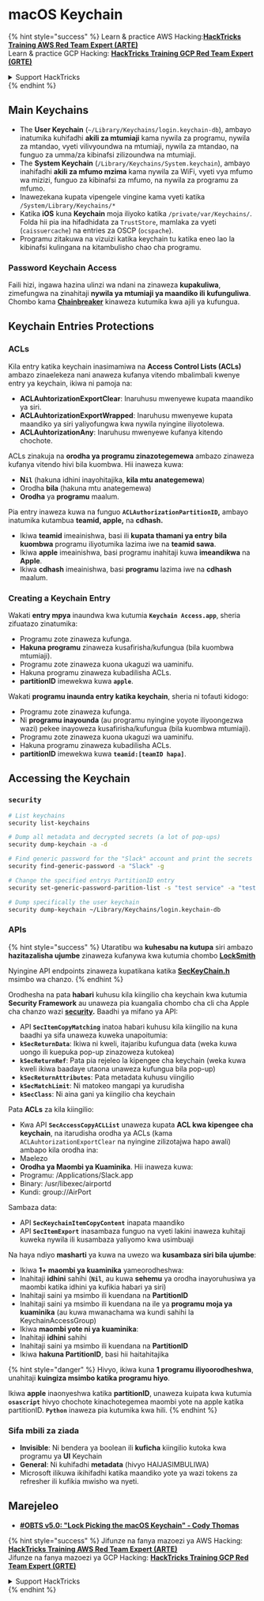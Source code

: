 # macOS Keychain

{% hint style="success" %}
Learn & practice AWS Hacking:<img src="../../.gitbook/assets/arte.png" alt="" data-size="line">[**HackTricks Training AWS Red Team Expert (ARTE)**](https://training.hacktricks.xyz/courses/arte)<img src="../../.gitbook/assets/arte.png" alt="" data-size="line">\
Learn & practice GCP Hacking: <img src="../../.gitbook/assets/grte.png" alt="" data-size="line">[**HackTricks Training GCP Red Team Expert (GRTE)**<img src="../../.gitbook/assets/grte.png" alt="" data-size="line">](https://training.hacktricks.xyz/courses/grte)

<details>

<summary>Support HackTricks</summary>

* Check the [**subscription plans**](https://github.com/sponsors/carlospolop)!
* **Join the** 💬 [**Discord group**](https://discord.gg/hRep4RUj7f) or the [**telegram group**](https://t.me/peass) or **follow** us on **Twitter** 🐦 [**@hacktricks\_live**](https://twitter.com/hacktricks\_live)**.**
* **Share hacking tricks by submitting PRs to the** [**HackTricks**](https://github.com/carlospolop/hacktricks) and [**HackTricks Cloud**](https://github.com/carlospolop/hacktricks-cloud) github repos.

</details>
{% endhint %}

## Main Keychains

* The **User Keychain** (`~/Library/Keychains/login.keychain-db`), ambayo inatumika kuhifadhi **akili za mtumiaji** kama nywila za programu, nywila za mtandao, vyeti vilivyoundwa na mtumiaji, nywila za mtandao, na funguo za umma/za kibinafsi zilizoundwa na mtumiaji.
* The **System Keychain** (`/Library/Keychains/System.keychain`), ambayo inahifadhi **akili za mfumo mzima** kama nywila za WiFi, vyeti vya mfumo wa mizizi, funguo za kibinafsi za mfumo, na nywila za programu za mfumo.
* Inawezekana kupata vipengele vingine kama vyeti katika `/System/Library/Keychains/*`
* Katika **iOS** kuna **Keychain** moja iliyoko katika `/private/var/Keychains/`. Folda hii pia ina hifadhidata za `TrustStore`, mamlaka za vyeti (`caissuercache`) na entries za OSCP (`ocspache`).
* Programu zitakuwa na vizuizi katika keychain tu katika eneo lao la kibinafsi kulingana na kitambulisho chao cha programu.

### Password Keychain Access

Faili hizi, ingawa hazina ulinzi wa ndani na zinaweza **kupakuliwa**, zimefungwa na zinahitaji **nywila ya mtumiaji ya maandiko ili kufunguliwa**. Chombo kama [**Chainbreaker**](https://github.com/n0fate/chainbreaker) kinaweza kutumika kwa ajili ya kufungua.

## Keychain Entries Protections

### ACLs

Kila entry katika keychain inasimamiwa na **Access Control Lists (ACLs)** ambazo zinaelekeza nani anaweza kufanya vitendo mbalimbali kwenye entry ya keychain, ikiwa ni pamoja na:

* **ACLAuhtorizationExportClear**: Inaruhusu mwenyewe kupata maandiko ya siri.
* **ACLAuhtorizationExportWrapped**: Inaruhusu mwenyewe kupata maandiko ya siri yaliyofungwa kwa nywila nyingine iliyotolewa.
* **ACLAuhtorizationAny**: Inaruhusu mwenyewe kufanya kitendo chochote.

ACLs zinakuja na **orodha ya programu zinazotegemewa** ambazo zinaweza kufanya vitendo hivi bila kuombwa. Hii inaweza kuwa:

* **N`il`** (hakuna idhini inayohitajika, **kila mtu anategemewa**)
* Orodha **bila** (hakuna mtu anategemewa)
* **Orodha** ya **programu** maalum.

Pia entry inaweza kuwa na funguo **`ACLAuthorizationPartitionID`,** ambayo inatumika kutambua **teamid, apple,** na **cdhash.**

* Ikiwa **teamid** imeainishwa, basi ili **kupata thamani ya entry** **bila** **kuombwa** programu iliyotumika lazima iwe na **teamid sawa**.
* Ikiwa **apple** imeainishwa, basi programu inahitaji kuwa **imeandikwa** na **Apple**.
* Ikiwa **cdhash** imeainishwa, basi **programu** lazima iwe na **cdhash** maalum.

### Creating a Keychain Entry

Wakati **entry mpya** inaundwa kwa kutumia **`Keychain Access.app`**, sheria zifuatazo zinatumika:

* Programu zote zinaweza kufunga.
* **Hakuna programu** zinaweza kusafirisha/kufungua (bila kuombwa mtumiaji).
* Programu zote zinaweza kuona ukaguzi wa uaminifu.
* Hakuna programu zinaweza kubadilisha ACLs.
* **partitionID** imewekwa kuwa **`apple`**.

Wakati **programu inaunda entry katika keychain**, sheria ni tofauti kidogo:

* Programu zote zinaweza kufunga.
* Ni **programu inayounda** (au programu nyingine yoyote iliyoongezwa wazi) pekee inayoweza kusafirisha/kufungua (bila kuombwa mtumiaji).
* Programu zote zinaweza kuona ukaguzi wa uaminifu.
* Hakuna programu zinaweza kubadilisha ACLs.
* **partitionID** imewekwa kuwa **`teamid:[teamID hapa]`**.

## Accessing the Keychain

### `security`
```bash
# List keychains
security list-keychains

# Dump all metadata and decrypted secrets (a lot of pop-ups)
security dump-keychain -a -d

# Find generic password for the "Slack" account and print the secrets
security find-generic-password -a "Slack" -g

# Change the specified entrys PartitionID entry
security set-generic-password-parition-list -s "test service" -a "test acount" -S

# Dump specifically the user keychain
security dump-keychain ~/Library/Keychains/login.keychain-db
```
### APIs

{% hint style="success" %}
Utaratibu wa **kuhesabu na kutupa** siri ambazo **hazitazalisha ujumbe** zinaweza kufanywa kwa kutumia chombo [**LockSmith**](https://github.com/its-a-feature/LockSmith)

Nyingine API endpoints zinaweza kupatikana katika [**SecKeyChain.h**](https://opensource.apple.com/source/libsecurity\_keychain/libsecurity\_keychain-55017/lib/SecKeychain.h.auto.html) msimbo wa chanzo.
{% endhint %}

Orodhesha na pata **habari** kuhusu kila kiingilio cha keychain kwa kutumia **Security Framework** au unaweza pia kuangalia chombo cha cli cha Apple cha chanzo wazi [**security**](https://opensource.apple.com/source/Security/Security-59306.61.1/SecurityTool/macOS/security.c.auto.html)**.** Baadhi ya mifano ya API:

* API **`SecItemCopyMatching`** inatoa habari kuhusu kila kiingilio na kuna baadhi ya sifa unaweza kuweka unapoitumia:
* **`kSecReturnData`**: Ikiwa ni kweli, itajaribu kufungua data (weka kuwa uongo ili kuepuka pop-up zinazoweza kutokea)
* **`kSecReturnRef`**: Pata pia rejeleo la kipengee cha keychain (weka kuwa kweli ikiwa baadaye utaona unaweza kufungua bila pop-up)
* **`kSecReturnAttributes`**: Pata metadata kuhusu viingilio
* **`kSecMatchLimit`**: Ni matokeo mangapi ya kurudisha
* **`kSecClass`**: Ni aina gani ya kiingilio cha keychain

Pata **ACLs** za kila kiingilio:

* Kwa API **`SecAccessCopyACLList`** unaweza kupata **ACL kwa kipengee cha keychain**, na itarudisha orodha ya ACLs (kama `ACLAuhtorizationExportClear` na nyingine zilizotajwa hapo awali) ambapo kila orodha ina:
* Maelezo
* **Orodha ya Maombi ya Kuaminika**. Hii inaweza kuwa:
* Programu: /Applications/Slack.app
* Binary: /usr/libexec/airportd
* Kundi: group://AirPort

Sambaza data:

* API **`SecKeychainItemCopyContent`** inapata maandiko
* API **`SecItemExport`** inasambaza funguo na vyeti lakini inaweza kuhitaji kuweka nywila ili kusambaza yaliyomo kwa usimbuaji

Na haya ndiyo **masharti** ya kuwa na uwezo wa **kusambaza siri bila ujumbe**:

* Ikiwa **1+ maombi ya kuaminika** yameorodheshwa:
* Inahitaji **idhini** sahihi (**`Nil`**, au kuwa **sehemu** ya orodha inayoruhusiwa ya maombi katika idhini ya kufikia habari ya siri)
* Inahitaji saini ya msimbo ili kuendana na **PartitionID**
* Inahitaji saini ya msimbo ili kuendana na ile ya **programu moja ya kuaminika** (au kuwa mwanachama wa kundi sahihi la KeychainAccessGroup)
* Ikiwa **maombi yote ni ya kuaminika**:
* Inahitaji **idhini** sahihi
* Inahitaji saini ya msimbo ili kuendana na **PartitionID**
* Ikiwa **hakuna PartitionID**, basi hii haitahitajika

{% hint style="danger" %}
Hivyo, ikiwa kuna **1 programu iliyoorodheshwa**, unahitaji **kuingiza msimbo katika programu hiyo**.

Ikiwa **apple** inaonyeshwa katika **partitionID**, unaweza kuipata kwa kutumia **`osascript`** hivyo chochote kinachotegemea maombi yote na apple katika partitionID. **`Python`** inaweza pia kutumika kwa hili.
{% endhint %}

### Sifa mbili za ziada

* **Invisible**: Ni bendera ya boolean ili **kuficha** kiingilio kutoka kwa programu ya **UI** Keychain
* **General**: Ni kuhifadhi **metadata** (hivyo HAIJASIMBULIWA)
* Microsoft ilikuwa ikihifadhi katika maandiko yote ya wazi tokens za refresher ili kufikia mwisho wa nyeti.

## Marejeleo

* [**#OBTS v5.0: "Lock Picking the macOS Keychain" - Cody Thomas**](https://www.youtube.com/watch?v=jKE1ZW33JpY)

{% hint style="success" %}
Jifunze na fanya mazoezi ya AWS Hacking:<img src="../../.gitbook/assets/arte.png" alt="" data-size="line">[**HackTricks Training AWS Red Team Expert (ARTE)**](https://training.hacktricks.xyz/courses/arte)<img src="../../.gitbook/assets/arte.png" alt="" data-size="line">\
Jifunze na fanya mazoezi ya GCP Hacking: <img src="../../.gitbook/assets/grte.png" alt="" data-size="line">[**HackTricks Training GCP Red Team Expert (GRTE)**<img src="../../.gitbook/assets/grte.png" alt="" data-size="line">](https://training.hacktricks.xyz/courses/grte)

<details>

<summary>Support HackTricks</summary>

* Angalia [**mpango wa usajili**](https://github.com/sponsors/carlospolop)!
* **Jiunge na** 💬 [**kikundi cha Discord**](https://discord.gg/hRep4RUj7f) au [**kikundi cha telegram**](https://t.me/peass) au **fuata** sisi kwenye **Twitter** 🐦 [**@hacktricks\_live**](https://twitter.com/hacktricks\_live)**.**
* **Shiriki hila za udukuzi kwa kuwasilisha PRs kwa** [**HackTricks**](https://github.com/carlospolop/hacktricks) na [**HackTricks Cloud**](https://github.com/carlospolop/hacktricks-cloud) repos za github.

</details>
{% endhint %}
